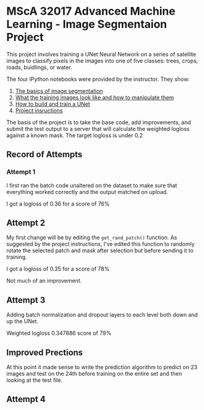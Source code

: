# MScA 32017 Advanced Machine Learning - Image Segmentaion Project

This project involves training a UNet Neural Network on a series of satellite
images to classify pixels in the images into one of five classes: trees, crops,
roads, buidlings, or water.

The four IPython notebooks were provided by the instructor. They show:  
  1. [The basics of image segmentation](MScA_32017_ImageSegmentation1_Basics.ipynb)
  2. [What the training images look like and how to manipulate them](MScA_32017_ImageSegmentation2_DataExploration.ipynb)
  3. [How to build and train a UNet](MScA_32017_ImageSegmentation3_UNetSimple.ipynb)
  4. [Project insructions](MScA_32017_ImageSegmentation4_ProjectInstructions.ipynb)

The basis of the project is to take the base code, add improvements, and 
submit the test output to a server that will calculate the weighted logloss 
against a known mask. The target logloss is under 0.2

## Record of Attempts

### Attempt 1

I first ran the batch code unaltered on the dataset to make sure that everything
worked correctly and the output matched on upload.

I got a logloss of 0.36 for a score of 76%

## Attempt 2

My first change will be by editing the `get_rand_patch()` function. As suggested
by the project instructions, I've edited this function to randomly rotate the 
selected patch and mask after selection but before sending it to training.

I got a logloss of 0.35 for a score of 78%

Not much of an improvement.

## Attempt 3

Adding batch normalization and dropout layers to each level both down and up
the UNet.

Weighted logloss 0.347886 score of 79%

## Improved Prections

At this point it made sense to write the prediction algorithm to predict on 23 
images and test on the 24th before training on the entire set and then looking
at the test file.

## Attempt 4




